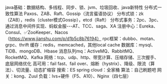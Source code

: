 java基础：数据结构、多线程、同步、锁、jvm、垃圾回收、java新特性
分布式一致性算法 Paxos、ZAB、Raft、Gossip（流言蜚语协议）
分布式锁：zk（ZAB），redis（cluster模式Gossip），etcd（Raft）
分布式事务：2pc、3pc、通过消息中间件实现、蚂蚁金服---AT、TCC、saga、XA
注册中心：Eureka、Consul、✅ZooKeeper、Nacos（https://www.jianshu.com/p/d1b5c8b76194）
rpc框架：dubbo、motan、grpc、thrift
缓存：redis，memcached，其他local cache
数据库：mysql、TiDB、mongoDB、Hbase
消息队列mq：ActiveMQ、RabbitMQ、 RocketMQ、Kafka
网络：tcp、udp、http、带宽计算、压缩存储、三次握手、底层网络优化
高可用：fail fast、fail over、熔断（hystrix）、降级、限流（算法）、切流量、动态扩缩容
搜索：ES
spring cloud：全家桶
算法：自己刷题吧
网关：kong、Zuul
负载：lvs+硬件（F5、A10）、Nginx（四七层）